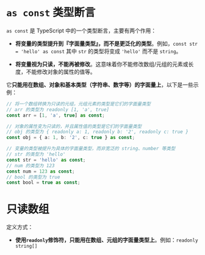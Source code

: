# `as const` 类型断言

`as const` 是 TypeScript 中的一个类型断言，主要有两个作用：

- **将变量的类型提升到『字面量类型』，而不是更泛化的类型**。例如，`const str = 'hello' as const` 其中 `str` 的类型将变成 `'hello'` 而不是 `string`。

- **将变量视为只读，不能再被修改**。这意味着你不能修改数组/元组的元素或长度，不能修改对象的属性的值等。

它**只能用在数组、对象和基本类型（字符串、数字等）的字面量上**，以下是一些示例：

```typescript
// 将一个数组转换为只读的元组，元组元素的类型是它们的字面量类型
// arr 的类型为 readonly [1, 'a', true]
const arr = [1, 'a', true] as const;

// 对象的属性变为只读的，并且属性值的类型是它们的字面量类型
// obj 的类型为 { readonly a: 1, readonly b: '2', readonly c: true }
const obj = { a: 1, b: '2', c: true } as const;

// 变量的类型被提升为具体的字面量类型，而非宽泛的 string、number 等类型
// str 的类型为 'hello'
const str = 'hello' as const;
// num 的类型为 123
const num = 123 as const;
// bool 的类型为 true
const bool = true as const;
```

# 只读数组
定义方式：
- **使用`readonly`修饰符，只能用在数组、元组的字面量类型上**。例如：`readonly string[]`
